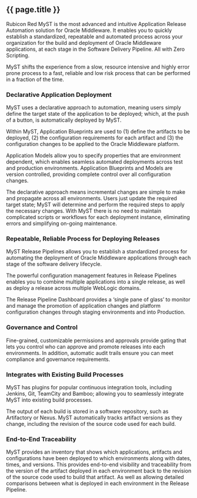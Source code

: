 ## {{ page.title }}

Rubicon Red MyST is the most advanced and intuitive Application Release Automation solution for Oracle Middleware. It enables you to quickly establish a standardized, repeatable and automated process across your organization for the build and deployment of Oracle Middleware applications, at each stage in the Software Delivery Pipeline. All with Zero Scripting.

MyST shifts the experience from a slow, resource intensive and highly error prone process to a fast, reliable and low risk process that can be performed in a fraction of the time. 

### Declarative Application Deployment
MyST uses a declarative approach to automation, meaning users simply define the target state of the application to be deployed; which, at the push of a button, is automatically deployed by MyST.

Within MyST, Application Blueprints are used to (1) define the artifacts to be deployed, (2) the configuration requirements for each artifact and (3) the configuration changes to be applied to the Oracle Middleware platform. 

Application Models allow you to specify properties that are environment dependent, which enables seamless automated deployments across test and production environments. Application Blueprints and Models are version controlled, providing complete control over all configuration changes.


The declarative approach means incremental changes are simple to make and propagate across all environments. Users just update the required target state; MyST will determine and perform the required steps to apply the necessary changes.  With MyST there is no need to maintain complicated scripts or workflows for each deployment instance, eliminating errors and simplifying on-going maintenance.


### Repeatable, Reliable Process for Deploying Releases 
MyST Release Pipelines allows you to establish a standardized process for automating the deployment of Oracle Middleware applications through each stage of the software delivery lifecycle.


The powerful configuration management features in Release Pipelines enables you to combine multiple applications into a single release, as well as deploy a release across multiple WebLogic domains.


The Release Pipeline Dashboard provides a ‘single pane of glass’ to monitor and manage the promotion of application changes and platform configuration changes through staging environments and into Production.


### Governance and Control
Fine-grained, customizable permissions and approvals provide gating that lets you control who can approve and promote releases into each environments. In addition, automatic audit trails ensure you can meet compliance and governance requirements.

### Integrates with Existing Build Processes
MyST has plugins for popular continuous integration tools, including Jenkins, Git, TeamCity and Bamboo; allowing you to seamlessly integrate MyST into existing build processes.


The output of each build is stored in a software repository, such as Artifactory or Nexus. MyST automatically tracks artifact versions as they change, including the revision of the source code used for each build. 

### End-to-End Traceability
MyST provides an inventory that shows which applications, artifacts and configurations have been deployed to which environments along with dates, times, and versions.
This provides end-to-end visibility and traceability from the version of the artifact deployed in each environment back to the revision of the source code used to build that artifact. As well as allowing detailed comparisons between what is deployed in each environment in the Release Pipeline.

